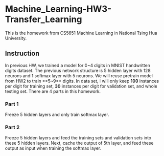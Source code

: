 # Machine_Learning-HW3-Transfer_Learning
This is the homework from CS5651 Machine Learning in National Tsing Hua University.

## Instruction
In previous HW, we trained a model for 0~4 digits in MNIST handwritten digits dataset. The previous network structure is 5 hidden layer with 128 neurons and 1 softmax layer with 5 neurons. We will reuse pretrain model from HW2 to train **5~9** digits. In data set, I will only keep **100** instances per digit for training set, **30** instances per digit for validation set, and whole testing set. There are 4 parts in this homework. </br>
### Part 1
Freeze 5 hidden layers and only train softmax layer.

### Part 2
Freeze 5 hidden layers and feed the training sets and validation sets into these 5 hidden layers. Next, cache the output of 5th layer, and feed these output as input when training the softmax layer.
